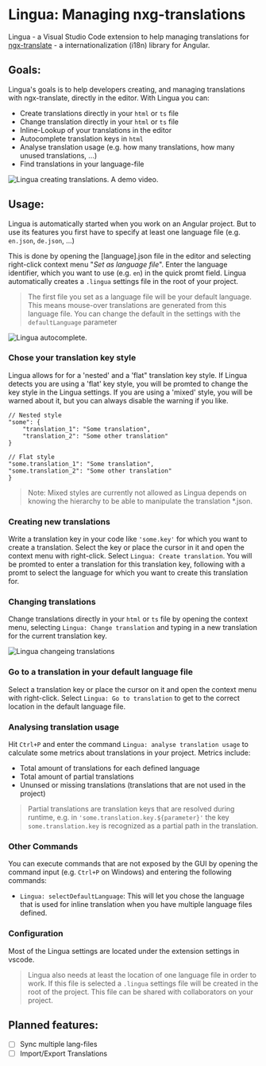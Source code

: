 # Lingua: Managing nxg-translations

Lingua - a Visual Studio Code extension to help managing translations for [ngx-translate](https://github.com/ngx-translate/core) - a internationalization (i18n) library for Angular.

## Goals:

Lingua's goals is to help developers creating, and managing translations with ngx-translate, directly in the editor. With Lingua you can:

-   Create translations directly in your `html` or `ts` file
-   Change translation directly in your `html` or `ts` file
-   Inline-Lookup of your translations in the editor
-   Autocomplete translation keys in `html`
-   Analyse translation usage (e.g. how many translations, how many unused translations, ...)
-   Find translations in your language-file

![Lingua creating translations. A demo video.](images/example_1.gif)

## Usage:

Lingua is automatically started when you work on an Angular project. But to use its features you first have to specify at least one language file (e.g. `en.json`, `de.json`, ...)

This is done by opening the [language].json file in the editor and selecting right-click context menu "_Set as language file_". Enter the language identifier, which you want to use (e.g. `en`) in the quick promt field. Lingua automatically creates a `.lingua` settings file in the root of your project.

> The first file you set as a language file will be your default language. This means mouse-over translations are generated from this language file. You can change the default in the settings with the `defaultLanguage` parameter

![Lingua autocomplete.](images/example_3.gif)

### Chose your translation key style

Lingua allows for for a 'nested' and a 'flat" translation key style. If Lingua detects you are using a 'flat' key style, you will be promted to change the key style in the Lingua settings. If you are using a 'mixed' style, you will be warned about it, but you can always disable the warning if you like.

```
// Nested style
"some": {
    "translation_1": "Some translation",
    "translation_2": "Some other translation"
}

// Flat style
"some.translation_1": "Some translation",
"some.translation_2": "Some other translation"
}
```

> Note: Mixed styles are currently not allowed as Lingua depends on knowing the hierarchy to be able to manipulate the translation \*.json.

### Creating new translations

Write a translation key in your code like `'some.key'` for which you want to create a translation. Select the key or place the cursor in it and open the context menu with right-click. Select `Lingua: Create translation`. You will be promted to enter a translation for this translation key, following with a promt to select the language for which you want to create this translation for.

### Changing translations

Change translations directly in your `html` or `ts` file by opening the context menu, selecting `Lingua: Change translation` and typing in a new translation for the current translation key.

![Lingua changeing translations](images/example_2.gif)

### Go to a translation in your default language file

Select a translation key or place the cursor on it and open the context menu with right-click. Select `Lingua: Go to translation` to get to the correct location in the default language file.

### Analysing translation usage

Hit `Ctrl+P` and enter the command `Lingua: analyse translation usage` to calculate some metrics about translations in your project. Metrics include:

-   Total amount of translations for each defined language
-   Total amount of partial translations
-   Ununsed or missing translations (translations that are not used in the project)

> Partial translations are translation keys that are resolved during runtime, e.g. in `'some.translation.key.${parameter}'` the key `some.translation.key` is recognized as a partial path in the translation.

### Other Commands

You can execute commands that are not exposed by the GUI by opening the command input (e.g. `Ctrl+P` on Windows) and entering the following commands:

-   `Lingua: selectDefaultLanguage`: This will let you chose the language that is used for inline translation when you have multiple language files defined.

### Configuration

Most of the Lingua settings are located under the extension settings in vscode.

> Lingua also needs at least the location of one language file in order to work. If this file is selected a `.lingua` settings file will be created in the root of the project.
> This file can be shared with collaborators on your project.

## Planned features:

-   [ ] Sync multiple lang-files
-   [ ] Import/Export Translations
